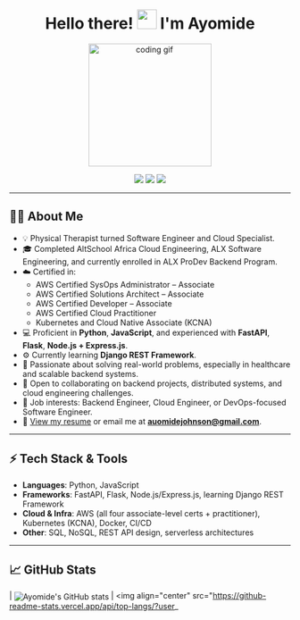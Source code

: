 <h1 align="center">Hello there! <img src="https://media.giphy.com/media/hvRJCLFzcasrR4ia7z/giphy.gif" width="35"> I'm Ayomide</h1>

<p align="center">
  <img src="https://media.giphy.com/media/M9gbBd9nbDrOTu1Mqx/giphy.gif" width="220" alt="coding gif">
</p>

<p align="center">
  <a href="https://altschoolafrica.com/schools/engineering" target="_blank"><img src="https://img.shields.io/badge/-Engineering-6773E5?style=for-the-badge&logo=Altschool&logoColor=white"></a>
  <a href="https://www.linkedin.com/in/ayomidejohnsonsalami" target="_blank"><img src="https://img.shields.io/badge/-iamayomide-blue?style=for-the-badge&logo=linkedin&logoColor=white"></a>
  <a href="https://twitter.com/_royalboe" target="_blank"><img src="https://img.shields.io/badge/-@_royalboe-1ca0f1?style=for-the-badge&logo=twitter&logoColor=white"></a>
</p>

---

## 👨‍💻 About Me

- 💡 Physical Therapist turned Software Engineer and Cloud Specialist.
- 🎓 Completed AltSchool Africa Cloud Engineering, ALX Software Engineering, and currently enrolled in ALX ProDev Backend Program.
- ☁️ Certified in:
  - AWS Certified SysOps Administrator – Associate
  - AWS Certified Solutions Architect – Associate
  - AWS Certified Developer – Associate
  - AWS Certified Cloud Practitioner
  - Kubernetes and Cloud Native Associate (KCNA)
- 💻 Proficient in **Python**, **JavaScript**, and experienced with **FastAPI**, **Flask**, **Node.js + Express.js**.
- ⚙️ Currently learning **Django REST Framework**.
- 🔭 Passionate about solving real-world problems, especially in healthcare and scalable backend systems.
- 🤝 Open to collaborating on backend projects, distributed systems, and cloud engineering challenges.
- 💼 Job interests: Backend Engineer, Cloud Engineer, or DevOps-focused Software Engineer.
- 📄 [View my resume](#) or email me at **auomidejohnson@gmail.com**.

---

## ⚡ Tech Stack & Tools

- **Languages**: Python, JavaScript
- **Frameworks**: FastAPI, Flask, Node.js/Express.js, learning Django REST Framework
- **Cloud & Infra**: AWS (all four associate-level certs + practitioner), Kubernetes (KCNA), Docker, CI/CD
- **Other**: SQL, NoSQL, REST API design, serverless architectures

---

## 📈 GitHub Stats

| <img align="center" src="https://github-readme-stats.vercel.app/api?username=Royalboe&show_icons=true&include_all_commits=true&hide_border=true&count_private=true" alt="Ayomide's GitHub stats" /> | <img align="center" src="https://github-readme-stats.vercel.app/api/top-langs/?user_
